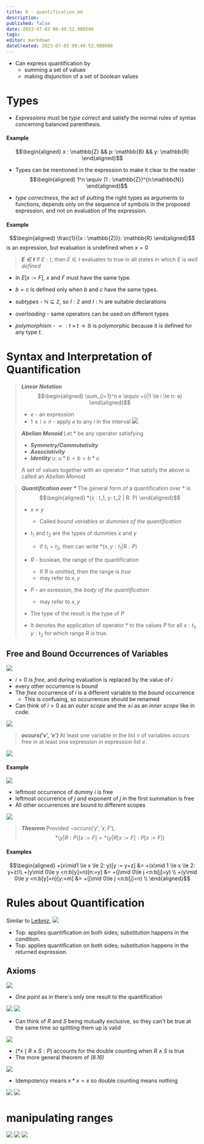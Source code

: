 ```yaml
---
title: 6 - quantification.md
description:
published: false
date: 2023-07-03 00:49:52.980598
tags:
editor: markdown
dateCreated: 2023-07-03 00:49:52.980600
---
```


- Can express quantification by
    - summing a set of values
    - making disjunction of a set of boolean values

# Types
- *Expressions* must be *type correct* and satisfy the normal rules of syntax concerning balanced parenthesis.

#### Example
$$\begin{aligned}
	x : \mathbb{Z} && p: \mathbb{B} && y: \mathbb{R}
\end{aligned}$$
- Types can be mentioned in the expression to make it clear to the reader
$$\begin{aligned}
	1^n \equiv (1 : \mathbb{Z})^{n:\mathbb{N}}
\end{aligned}$$

- *type correctness*, the act of putting the right types as arguments to functions, depends only on the sequence of symbols in the proposed expression, and not on evaluation of the expression.

#### Example
$$\begin{aligned}
	\frac{1}{(x : \mathbb{Z})}: \mathbb{R}
\end{aligned}$$
is an expression, but evaluation is undefined when $x = 0$

> ***$E \in t$***
> If $E: t$, then $E \in t$ evaluates to true in all states in which $E$ is *well defined*
- In $E[x:=F]$, $x$ and $F$ must have the same type.
- $b=c$ is defined only when $b$ and $c$ have the same types.

- *subtypes* - $\mathbb{N} \subseteq \mathbb{Z}$, so $I: \mathbb{Z}$ and $I:\mathbb{N}$ are suitable declarations
- *overloading* - same operators can be used on different types
- *polymorphism* - $= : t \times t \to \mathbb{B}$ is polymorphic because it is defined for any type $t$.

# Syntax and Interpretation of Quantification
> ***Linear Notation***
> $$\begin{aligned}
> 	\sum_{i=1}^n e \equiv +(i|1 \le i \le n: e)
> \end{aligned}$$
> - $e$ - an expression
> - $1 \le i \le n$ - apply $e$ to any $i$ in the interval
![](/images/20221004135942.png)

> ***Abelian Monoid***
> Let $*$ be any operator satisfying
> - ***Symmetry/Commutativity***
> - ***Associativity***
> - ***Identity*** $u$: $u*b = b = b*u$
> 
> A set of values together with an operator $*$ that satisfy the above is called an *Abelian Monoid*

> ***Quantification over $*$***
> The general form of a quantification over $*$ is 
> $$\begin{aligned}
> 	*(x : t_1, y: t_2 | R: P)
> \end{aligned}$$
> - $x \ne y$
>     - Called *bound variables* or *dummies of the quantification*
> - $t_1$ and $t_2$ are the types of dummies $x$ and $y$
>     - if $t_1 = t_2$, then can write $*(x, y: t_1 | R : P)$
> - $R$ - boolean, the range of the quantification
>     - If $R$ is omitted, then the range is $true$
>     - may refer to $x, y$
> - $P$ - an exression, the *body of the quantification*
>     - may refer to $x, y$
> - The type of the result is the type of $P$
> 
> - It denotes the application of operator $*$ to the values $P$ for all $x: t_1, y: t_2$ for which range $R$ is true.

## Free and Bound Occurrences of Variables
![](/images/20221004232401.png)
- $i>0$ is *free*, and during evaluation is replaced by the value of $i$
- every other occurrence is *bound*
- The *free* occurrence of $i$ is a different variable to the *bound* occurrence
    - This is confusing, so occurrences should be renamed
- Can think of $i>0$ as an *outer scope* and the $\land i$ as an *inner scope* like in code.

![](/images/20221004141603.png)

> ***$occurs('v', 'e')$***
> At least one variable in the list $v$ of variables occurs free in at least one expression in expression list $e$.

![](/images/20221004141614.png)

#### Example
![](/images/20221004232120.png)
- leftmost occurrence of dummy $i$ is free
- leftmost occurrence of $j$ and exponent of $j$ in the first summation is free
- All other occurrences are bound to different scopes

![](/images/20221004233830.png)
> ***Theorem***
> Provided $\lnot occurs('y', 'x,F')$,
>     $$*(y|R:P)[x:=F] = *(y|R[x:=F]:P[x:=F])$$

#### Examples
$$\begin{aligned}
	+(x\mid1 \le x \le 2: y)[y := y+z]
    	&=  +(x\mid 1 \le x \le 2: y+z)\\
    +(y\mid 0\le y <n:b[y]=n)[n:=y] 
    	&= +(j\mid 0\le j <n:b[j]=y) \\
    +(y\mid 0\le y <n:b[y]=n)[y:=m] 
    	&= +(j\mid 0\le j <n:b[j]=n) \\
\end{aligned}$$

# Rules about Quantification
Similar to [Leibniz](/courses/y2/fall/compsci_2lc3/lecture_notes/6_-_quantification.md), 
![](/images/20221004235438.png)
- Top: applies quantification on both sides; substitution happens in the condition.
- Top: applies quantification on both sides; substitution happens in the returned expression.

## Axioms
![](/images/20221004235526.png)
- *One point* as in there's only one result to the quantification

![](/images/20221004235919.png)
![](/images/20221004235956.png)
- Can think of $R$ and $S$ being mutually exclusive, so they can't be true at the same time so splitting them up is valid

![](/images/20221005000100.png)
- $(*x \mid R\land S: P)$ accounts for the double counting when $R \land S$ is true
- The more general theorem of *(8.16)*

![](/images/20221005000149.png)
- Idempotency means $x * x = x$ so double counting means nothing

![](/images/20221005001104.png)
![](/images/20221023201517.png)

# manipulating ranges
![](/images/20221023201711.png)
![](/images/20221023201753.png)
![](/images/20221023201757.png)
